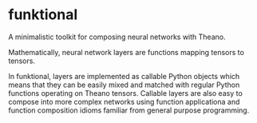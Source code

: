 # funktional
A minimalistic toolkit for composing neural networks with Theano. 

Mathematically, neural network layers are functions mapping tensors to tensors. 

In funktional, layers are implemented as callable Python objects which means that they can be 
easily mixed and matched with regular Python functions operating on 
Theano tensors. Callable layers are also easy to compose into more complex networks using function 
applicationa and function composition idioms familiar from general purpose programming.
